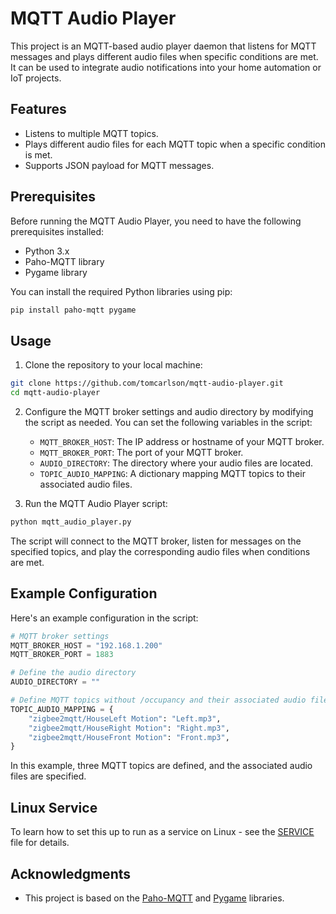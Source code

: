 # MQTT Audio Player

This project is an MQTT-based audio player daemon that listens for MQTT messages and plays different audio files when specific conditions are met. It can be used to integrate audio notifications into your home automation or IoT projects.

## Features

- Listens to multiple MQTT topics.
- Plays different audio files for each MQTT topic when a specific condition is met.
- Supports JSON payload for MQTT messages.

## Prerequisites

Before running the MQTT Audio Player, you need to have the following prerequisites installed:

- Python 3.x
- Paho-MQTT library
- Pygame library

You can install the required Python libraries using pip:

```bash
pip install paho-mqtt pygame
```

## Usage

1. Clone the repository to your local machine:

```bash
git clone https://github.com/tomcarlson/mqtt-audio-player.git
cd mqtt-audio-player
```

2. Configure the MQTT broker settings and audio directory by modifying the script as needed. You can set the following variables in the script:

   - `MQTT_BROKER_HOST`: The IP address or hostname of your MQTT broker.
   - `MQTT_BROKER_PORT`: The port of your MQTT broker.
   - `AUDIO_DIRECTORY`: The directory where your audio files are located.
   - `TOPIC_AUDIO_MAPPING`: A dictionary mapping MQTT topics to their associated audio files.

3. Run the MQTT Audio Player script:

```bash
python mqtt_audio_player.py
```

The script will connect to the MQTT broker, listen for messages on the specified topics, and play the corresponding audio files when conditions are met.

## Example Configuration

Here's an example configuration in the script:

```python
# MQTT broker settings
MQTT_BROKER_HOST = "192.168.1.200"
MQTT_BROKER_PORT = 1883

# Define the audio directory
AUDIO_DIRECTORY = ""

# Define MQTT topics without /occupancy and their associated audio files
TOPIC_AUDIO_MAPPING = {
    "zigbee2mqtt/HouseLeft Motion": "Left.mp3",
    "zigbee2mqtt/HouseRight Motion": "Right.mp3",
    "zigbee2mqtt/HouseFront Motion": "Front.mp3",
}
```

In this example, three MQTT topics are defined, and the associated audio files are specified.

## Linux Service

To learn how to set this up to run as a service on Linux - see the [SERVICE](SERVICE.md) file for details.

## Acknowledgments

- This project is based on the [Paho-MQTT](https://github.com/eclipse/paho.mqtt.python) and [Pygame](https://www.pygame.org/) libraries.

